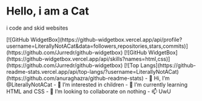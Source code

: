 <h1>Hello, i am a Cat</h1>
<p>i code and skid websites</p>
[![GitHub WidgetBox](https://github-widgetbox.vercel.app/api/profile?username=LiterallyNotACat&data=followers,repositories,stars,commits)](https://github.com/Jurredr/github-widgetbox)
[![GitHub WidgetBox](https://github-widgetbox.vercel.app/api/skills?names=html,css)](https://github.com/Jurredr/github-widgetbox)
[![Top Langs](https://github-readme-stats.vercel.app/api/top-langs/?username=LiterallyNotACat)(https://github.com/anuraghazra/github-readme-stats)
- 👋 Hi, I’m @LiterallyNotACat
- 👀 I’m interested in children
- 🌱 I’m currently learning HTML and CSS
- 💞️ I’m looking to collaborate on nothing
- 📫 UwU

<!---
LiterallyNotACat/LiterallyNotACat is a ✨ special ✨ repository because its `README.md` (this file) appears on your GitHub profile.
You can click the Preview link to take a look at your changes.
--->
